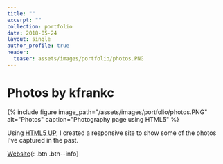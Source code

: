 ```yaml
---
title: ""
excerpt: ""
collection: portfolio
date: 2018-05-24
layout: single
author_profile: true
header:
  teaser: assets/images/portfolio/photos.PNG
---
```


# Photos by kfrankc

{% include figure image_path="/assets/images/portfolio/photos.PNG" alt="Photos" caption="Photography page using HTML5" %}

Using [HTML5 UP](https://html5up.net/), I created a responsive site to show some of the photos I've captured in the past.

[Website](https://kfrankc.com/photos/){: .btn .btn--info}